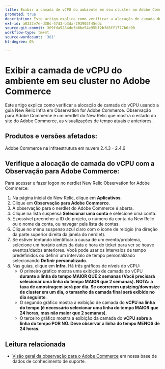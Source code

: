 ```yaml
---
title: Exibir a camada de vCPU do ambiente em seu cluster no Adobe Commerce
promoted: true
description: Este artigo explica como verificar a alocação de camada do vCPU usando a guia New Relic Infra em Observation for Adobe Commerce. Observação para Adobe Commerce é um nerdlet do New Relic que mostra o estado do site do Adobe Commerce, as visualizações de tempo atuais e anteriores.
exl-id: a0332e7e-d38d-47d3-b3da-293902f45edc
source-git-commit: 309fda5284de3b8be54e95bf2bfd8ff1777b6c90
workflow-type: tm+mt
source-wordcount: '381'
ht-degree: 0%

---
```


# Exibir a camada de vCPU do ambiente em seu cluster no Adobe Commerce

Este artigo explica como verificar a alocação de camada do vCPU usando a guia New Relic Infra em Observation for Adobe Commerce. Observação para Adobe Commerce é um nerdlet do New Relic que mostra o estado do site do Adobe Commerce, as visualizações de tempo atuais e anteriores.

## Produtos e versões afetados:

Adobe Commerce na infraestrutura em nuvem 2.4.3 - 2.4.6

## Verifique a alocação de camada do vCPU com a Observação para Adobe Commerce:

Para acessar e fazer logon no nerdlet New Relic Observation for Adobe Commerce:

1. Na página inicial do New Relic, clique em **Aplicativos**.
1. Clique em **Observação para Adobe Commerce**.
1. A observação para o nerdlet do Adobe Commerce é aberta.
1. Clique na lista suspensa **Selecionar uma conta** e selecione uma conta.
1. É possível preencher a ID do projeto, o número da conta da New Relic ou o nome da conta, ou navegar pela lista de contas.
1. Clique no menu suspenso azul claro com o ícone de relógio (na direção da parte superior direita da janela do nerdlet).
1. Se estiver tentando identificar a causa de um evento/problema, selecione um horário antes da data e hora do ticket para ver se houve eventos/dados anteriores. Você pode usar os intervalos de tempo predefinidos ou definir um intervalo de tempo personalizado selecionando **Definir personalizado**.
1. Nas guias, clique em **Infra**. Há três gráficos de níveis do vCPU:
   * O primeiro gráfico mostra uma exibição de camada do vCPU **durante a linha do tempo MAIOR QUE 2 semanas (Você precisará selecionar uma linha do tempo MAIOR que 2 semanas). NOTA: a taxa de amostragem será por dia. Se ocorrerem upsizing/downsize de cluster em um dia, o tamanho da camada final será exibido no dia seguinte**.
   * O segundo gráfico mostra a exibição de camada do **vCPU na linha do tempo (é necessário selecionar uma linha do tempo MAIOR que 24 horas, mas não maior que 2 semanas)**.
   * O terceiro gráfico mostra a exibição da camada do **vCPU sobre a linha do tempo POR NÓ. Deve observar a linha do tempo MENOS de 24 horas**.

## Leitura relacionada

* [Visão geral da observação para o Adobe Commerce](/help/support-tools/observation-for-adobe-commerce/observation-adobe-commerce-overview.md) em nossa base de dados de conhecimento de suporte.

